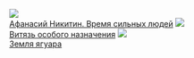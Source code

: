 ![](/books/adv_history/Кирилл%20Кириллов/Афанасий%20Никитин.%20Время%20сильных%20людей.jpg)  
[Афанасий Никитин. Время сильных людей](/books/adv_history/Кирилл%20Кириллов/Афанасий%20Никитин.%20Время%20сильных%20людей)
![](/books/adv_history/Кирилл%20Кириллов/Витязь%20особого%20назначения.jpg)  
[Витязь особого назначения](/books/adv_history/Кирилл%20Кириллов/Витязь%20особого%20назначения)
![](/books/adv_history/Кирилл%20Кириллов/Земля%20ягуара.jpg)  
[Земля ягуара](/books/adv_history/Кирилл%20Кириллов/Земля%20ягуара)